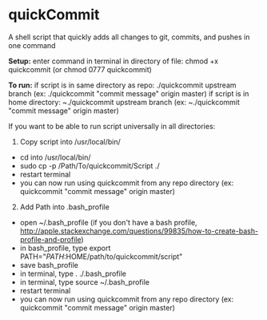# quickCommit
A shell script that quickly adds all changes to git, commits, and pushes in one command

**Setup:**
enter command in terminal in directory of file: chmod +x quickcommit (or chmod 0777 quickcommit)

**To run:**
if script is in same directory as repo: ./quickcommit upstream branch (ex: ./quickcommit "commit message" origin master)
if script is in home directory: ~./quickcommit upstream branch (ex: ~./quickcommit "commit message" origin master)

If you want to be able to run script universally in all directories:

1) Copy script into /usr/local/bin/ 
  - cd into /usr/local/bin/
  - sudo cp -p /Path/To/quickcommit/Script ./
  - restart terminal
  - you can now run using quickcommit from any repo directory (ex: quickcommit "commit message" origin master)
  
2) Add Path into .bash_profile
  - open ~/.bash_profile (if you don't have a bash profile, http://apple.stackexchange.com/questions/99835/how-to-create-bash-profile-and-profile)
  - in bash_profile, type export PATH="$PATH:$HOME/path/to/quickcommit/script"
  - save bash_profile
  - in terminal, type . ./.bash_profile
  - in terminal, type source ~/.bash_profile
  - restart terminal
  - you can now run using quickcommit from any repo directory (ex: quickcommit "commit message" origin master)
  

